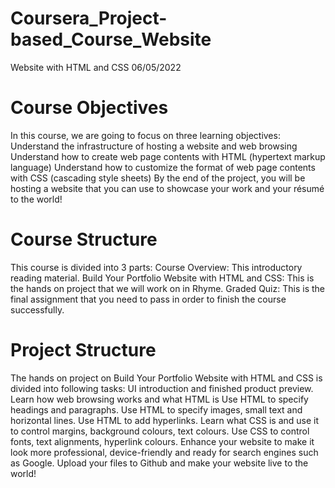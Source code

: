 # Coursera_Project-based_Course_Website
Website with HTML and CSS 06/05/2022

# Course Objectives
In this course, we are going to focus on three learning objectives:
Understand the infrastructure of hosting a website and web browsing
Understand how to create web page contents with HTML (hypertext markup language)
Understand how to customize the format of web page contents with CSS (cascading style sheets)
By the end of the project, you will be hosting a website that you can use to showcase your work and your résumé to the world!

# Course Structure
This course is divided into 3 parts:
Course Overview: This introductory reading material.
Build Your Portfolio Website with HTML and CSS: This is the hands on project that we will work on in Rhyme.
Graded Quiz: This is the final assignment that you need to pass in order to finish the course successfully.

# Project Structure
The hands on project on Build Your Portfolio Website with HTML and CSS is divided into following tasks:
UI introduction and finished product preview.
Learn how web browsing works and what HTML is
Use HTML to specify headings and paragraphs.
Use HTML to specify images, small text and horizontal lines.
Use HTML to add hyperlinks.
Learn what CSS is and use it to control margins, background colours, text colours.
Use CSS to control fonts, text alignments, hyperlink colours.
Enhance your website to make it look more professional, device-friendly and ready for search engines such as Google.
Upload your files to Github and make your website live to the world!
